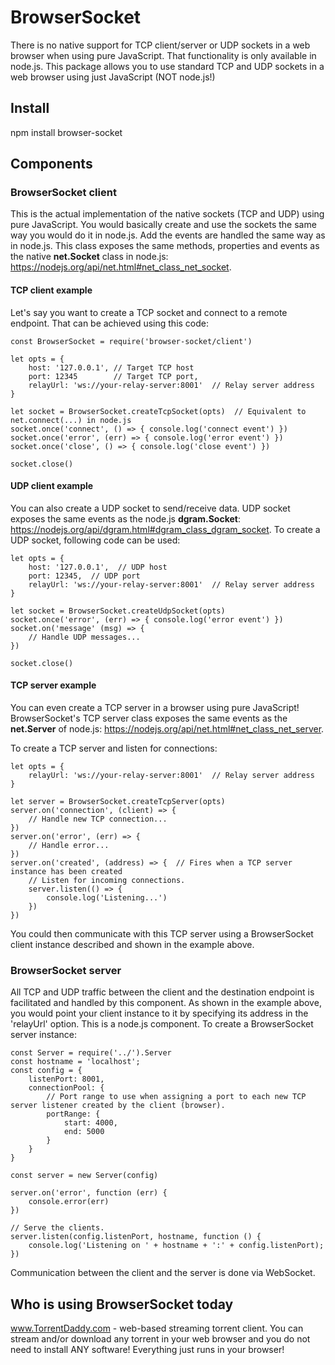 # BrowserSocket
There is no native support for TCP client/server or UDP sockets in a web browser when using pure JavaScript.  That functionality is only available in node.js.  This package allows you to use standard TCP and UDP sockets in a web browser using just JavaScript (NOT node.js!)

## Install
npm install browser-socket

## Components
### BrowserSocket client
This is the actual implementation of the native sockets (TCP and UDP) using pure JavaScript.  You would basically create and use the sockets the same way you would do it in node.js.  Add the events are handled the same way as in node.js.  This class exposes the same methods, properties and events as the native <b>net.Socket</b> class in node.js: https://nodejs.org/api/net.html#net_class_net_socket.  

#### TCP client example
Let's say you want to create a TCP socket and connect to a remote endpoint.  That can be achieved using this code:

```
const BrowserSocket = require('browser-socket/client')

let opts = {
    host: '127.0.0.1', // Target TCP host
    port: 12345        // Target TCP port,
    relayUrl: 'ws://your-relay-server:8001'  // Relay server address
}

let socket = BrowserSocket.createTcpSocket(opts)  // Equivalent to net.connect(...) in node.js
socket.once('connect', () => { console.log('connect event') })
socket.once('error', (err) => { console.log('error event') })
socket.once('close', () => { console.log('close event') })

socket.close()
```

#### UDP client example
You can also create a UDP socket to send/receive data.  UDP socket exposes the same events as the node.js <b>dgram.Socket</b>: https://nodejs.org/api/dgram.html#dgram_class_dgram_socket.  To create a UDP socket, following code can be used:

```
let opts = {
    host: '127.0.0.1',  // UDP host
    port: 12345,  // UDP port
    relayUrl: 'ws://your-relay-server:8001'  // Relay server address
}

let socket = BrowserSocket.createUdpSocket(opts)
socket.once('error', (err) => { console.log('error event') })
socket.on('message' (msg) => {
    // Handle UDP messages...
})

socket.close()
```
#### TCP server example
You can even create a TCP server in a browser using pure JavaScript!  BrowserSocket's TCP server class exposes the same events as the <b>net.Server</b> of node.js: https://nodejs.org/api/net.html#net_class_net_server.

To create a TCP server and listen for connections:
```
let opts = {
    relayUrl: 'ws://your-relay-server:8001'  // Relay server address
}

let server = BrowserSocket.createTcpServer(opts)
server.on('connection', (client) => {
    // Handle new TCP connection...
})
server.on('error', (err) => {
    // Handle error...
})
server.on('created', (address) => {  // Fires when a TCP server instance has been created
    // Listen for incoming connections.
    server.listen(() => {
        console.log('Listening...')
    })
})
```

You could then communicate with this TCP server using a BrowserSocket client instance described and shown in the example above.


### BrowserSocket server
All TCP and UDP traffic between the client and the destination endpoint is facilitated and handled by this component.  As shown in the example above, you would point your client instance to it by specifying its address in the 'relayUrl' option.  This is a node.js component.
To create a BrowserSocket server instance:
```
const Server = require('../').Server
const hostname = 'localhost';
const config = {
    listenPort: 8001,
    connectionPool: {
        // Port range to use when assigning a port to each new TCP server listener created by the client (browser).
        portRange: {
            start: 4000,
            end: 5000
        }
    }
}

const server = new Server(config)

server.on('error', function (err) {
    console.error(err)
})

// Serve the clients.
server.listen(config.listenPort, hostname, function () {
    console.log('Listening on ' + hostname + ':' + config.listenPort);
})
```
Communication between the client and the server is done via WebSocket.

## Who is using BrowserSocket today
www.TorrentDaddy.com - web-based streaming torrent client.  You can stream and/or download any torrent in your web browser and you do not need to install ANY software!  Everything just runs in your browser!

